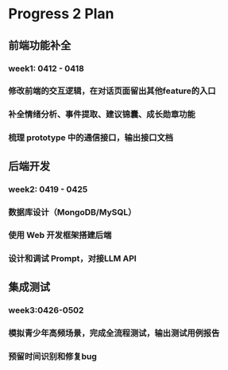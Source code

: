 # Progress 2 Plan

## 前端功能补全

### week1: 0412 - 0418

### 修改前端的交互逻辑，在对话页面留出其他feature的入口

### 补全情绪分析、事件提取、建议锦囊、成长勋章功能

### 梳理 prototype 中的通信接口，输出接口文档

## 后端开发

### week2: 0419 - 0425

### 数据库设计（MongoDB/MySQL）

### 使用 Web 开发框架搭建后端

### 设计和调试 Prompt，对接LLM API

## 集成测试

### week3:0426-0502

### 模拟青少年高频场景，完成全流程测试，输出测试用例报告

### 预留时间识别和修复bug
